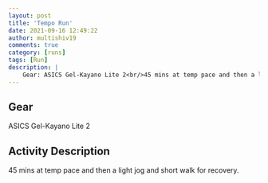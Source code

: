 ```yaml
---
layout: post
title: 'Tempo Run'
date: 2021-09-16 12:49:22
author: multishiv19
comments: true
category: [runs]
tags: [Run]
description: |
    Gear: ASICS Gel-Kayano Lite 2<br/>45 mins at temp pace and then a light jog and short walk for recovery. 
---
```


## Gear
ASICS Gel-Kayano Lite 2

## Activity Description
45 mins at temp pace and then a light jog and short walk for recovery. 


<div width='100%' class='strava-embed-placeholder' data-embed-type='activity' data-embed-id='5967534171'></div>
<script src='https://strava-embeds.com/embed.js'></script>
